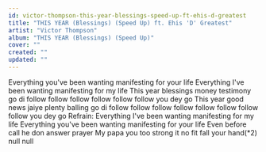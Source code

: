 ```yaml
---
id: victor-thompson-this-year-blessings-speed-up-ft-ehis-d-greatest
title: "THIS YEAR (Blessings) (Speed Up) ft. Ehis 'D' Greatest"
artist: "Victor Thompson"
album: "THIS YEAR (Blessings) (Speed Up)"
cover: ""
created: ""
updated: ""
---
```


Everything you've been wanting manifesting for your life
Everything I've been wanting manifesting for my life
This year blessings money testimony go di follow follow follow follow follow follow you dey go
This year good news jaiye plenty balling go di follow follow follow follow follow follow follow follow you dey go
Refrain:
Everything I've been wanting manifesting for my life
Everything you've been wanting manifesting for your life
Even before call he don answer prayer
My papa you too strong it no fit fall your hand(*2)
null
null